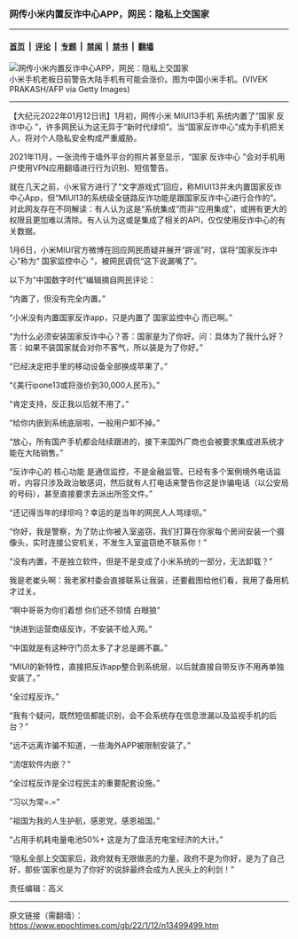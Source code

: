 ### 网传小米内置反诈中心APP，网民：隐私上交国家

---

#### [首页](../../../..?n13499499) &nbsp;|&nbsp; [评论](../../../../../epoch-comment?n13499499) &nbsp;|&nbsp; [专题](../../../../../epoch-special?n13499499) &nbsp;|&nbsp; [禁闻](../../../../../epoch-news?n13499499) &nbsp;|&nbsp; [禁书](../../../../../books?n13499499) &nbsp;|&nbsp; [翻墙](https://github.com/gfw-breaker/nogfw/blob/master/README.md?n13499499)


<div><img alt="网传小米内置反诈中心APP，网民：隐私上交国家" class="attachment-djy_600_400 size-djy_600_400 wp-post-image" src="https://i.epochtimes.com/assets/uploads/2020/08/5f0a0bf85666bc2941f27f8e9533f27a-600x400.jpg"/>
<div class="caption">
 小米手机老板日前警告大陆手机有可能会涨价。图为中国小米手机。(VIVEK PRAKASH/AFP via Getty Images)
</div></div><hr/><div class="post_content" id="artbody" itemprop="articleBody">
 <!-- article content begin -->
 <p>
  【大纪元2022年01月12日讯】1月初，网传小米
  <ok href="https://www.epochtimes.com/gb/tag/miui13%E6%89%8B%E6%9C%BA.html">
   MIUI13手机
  </ok>
  系统内置了“国家
  <ok href="https://www.epochtimes.com/gb/tag/%E5%8F%8D%E8%AF%88%E4%B8%AD%E5%BF%83.html">
   反诈中心
  </ok>
  ”，许多网民认为这无异于“新时代绿坝”。当“国家反诈中心”成为手机把关人，将对个人隐私安全构成严重威胁。
 </p>
 <p>
  2021年11月，一张流传于墙外平台的照片甚至显示，“国家
  <ok href="https://www.epochtimes.com/gb/tag/%E5%8F%8D%E8%AF%88%E4%B8%AD%E5%BF%83.html">
   反诈中心
  </ok>
  ”会对手机用户使用VPN应用翻墙进行行为识别、短信警告。
 </p>
 <p>
  就在几天之前，小米官方进行了“文字游戏式”回应，称MIUI13并未内置国家反诈中心App，但“MIUI13的系统级全链路反诈功能是跟国家反诈中心进行合作的”。对此网友存在不同解读：有人认为这是“系统集成”而非“应用集成”，或拥有更大的权限且更加难以清除。有人认为这或是集成了相关的API，仅仅使用反诈中心的有关数据。
 </p>
 <p>
  1月6日，小米MIUI官方微博在回应网民质疑并展开“辟谣”时，误将“国家反诈中心”称为“
  <ok href="https://www.epochtimes.com/gb/tag/%E5%9B%BD%E5%AE%B6%E7%9B%91%E6%8E%A7%E4%B8%AD%E5%BF%83.html">
   国家监控中心
  </ok>
  ”，被网民调侃“这下说漏嘴了”。
 </p>
 <p>
  以下为“中国数字时代”编辑摘自网民评论：
 </p>
 <p>
  “内置了，但没有完全内置。”
 </p>
 <p>
  “小米没有内置国家反诈app，只是内置了
  <ok href="https://www.epochtimes.com/gb/tag/%E5%9B%BD%E5%AE%B6%E7%9B%91%E6%8E%A7%E4%B8%AD%E5%BF%83.html">
   国家监控中心
  </ok>
  而已啊。”
 </p>
 <p>
  “为什么必须安装国家反诈中心？答：国家是为了你好。问：具体为了我什么好？答：如果不装国家就会对你不客气，所以装是为了你好。”
 </p>
 <p>
  “已经决定把手里的移动设备全部换成苹果了。”
 </p>
 <p>
  “《美行ipone13或将涨价到30,000人民币》。”
 </p>
 <p>
  “肯定支持，反正我以后就不用了。”
 </p>
 <p>
  “给你内嵌到系统底层啦，一般用户卸不掉。”
 </p>
 <p>
  “放心，所有国产手机都会陆续跟进的，接下来国外厂商也会被要求集成进系统才能在大陆销售。”
 </p>
 <p>
  “反诈中心的
  <ok href="https://www.epochtimes.com/gb/tag/%E6%A0%B8%E5%BF%83%E5%8A%9F%E8%83%BD.html">
   核心功能
  </ok>
  是通信监控，不是金融监管。已经有多个案例境外电话监听，内容只涉及政治敏感词，然后就有人打电话来警告你这是诈骗电话（以公安局的号码），甚至直接要求去派出所签文件。”
 </p>
 <p>
  “还记得当年的绿坝吗？幸运的是当年的网民人人骂绿坝。”
 </p>
 <p>
  “你好，我是警察，为了防止你被入室盗窃，我们打算在你家每个房间安装一个摄像头，实时连接公安机关，不发生入室盗窃绝不联系你！”
 </p>
 <p>
  “没有内置，不是独立软件，但是不是变成了小米系统的一部分，无法卸载？”
 </p>
 <p>
  我是老崔头啊：我老家村委会直接联系让我装，还要截图给他们看，我用了备用机才过关。
 </p>
 <p>
  “啊中哥哥为你们着想 你们还不领情 白眼狼”
 </p>
 <p>
  “快进到运营商级反诈，不安装不给入网。”
 </p>
 <p>
  “中国就是有这种守门员太多了才总是踢不赢。”
 </p>
 <p>
  “MIUI的新特性，直接把反诈app整合到系统层，以后就直接自带反诈不用再单独安装了。”
 </p>
 <p>
  “全过程反诈。”
 </p>
 <p>
  “我有个疑问，既然短信都能识别，会不会系统存在信息泄漏以及监视手机的后台？”
 </p>
 <p>
  “远不远离诈骗不知道，一些海外APP被限制安装了。”
 </p>
 <p>
  “流氓软件内嵌？”
 </p>
 <p>
  “全过程反诈是全过程民主的重要配套设施。”
 </p>
 <p>
  “习以为常=.=”
 </p>
 <p>
  “祖国为我的人生护航，感恩党，感恩祖国。”
 </p>
 <p>
  “占用手机耗电量电池50%+ 这是为了盘活充电宝经济的大计。”
 </p>
 <p>
  “隐私全部上交国家后，政府就有无限做恶的力量，政府不是为你好，是为了自己好，那些‘国家也是为了你好’的说辞最终会成为人民头上的利剑！”
 </p>
 <p>
  责任编辑：高义
 </p>
 <!-- article content end -->
 <div id="below_article_ad">
 </div>
</div>


---

原文链接（需翻墙）：https://www.epochtimes.com/gb/22/1/12/n13499499.htm